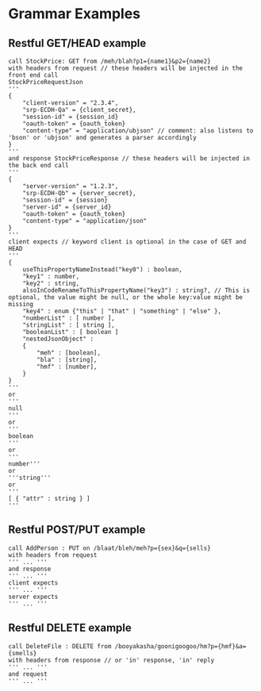 Grammar Examples
================

Restful GET/HEAD example
------------------------

    call StockPrice: GET from /meh/blah?p1={name1}&p2={name2}
    with headers from request // these headers will be injected in the front end call
    StockPriceRequestJson
    '''
    {
        "client-version" = "2.3.4",
        "srp-ECDH-Qa" = {client_secret},
        "session-id" = {session_id}
        "oauth-token" = {oauth_token}
        "content-type" = "application/ubjson" // comment: also listens to 'bson' or 'ubjson' and generates a parser accordingly
    }
    '''
    and response StockPriceResponse // these headers will be injected in the back end call
    '''
    {
        "server-version" = "1.2.3",
        "srp-ECDH-Qb" = {server_secret},
        "session-id" = {session}
        "server-id" = {server_id}
        "oauth-token" = {oauth_token}
        "content-type" = "application/json"
    }
    '''
    client expects // keyword client is optional in the case of GET and HEAD
    '''
    {
        useThisPropertyNameInstead("key0") : boolean,
        "key1" : number,
        "key2" : string,
        alsoInCodeRenameToThisPropertyName("key3") : string?, // This is optional, the value might be null, or the whole key:value might be missing
        "key4" : enum {"this" | "that" | "something" | "else" },
        "numberList" : [ number ],
        "stringList" : [ string ],
        "booleanList" : [ boolean ]
        "nestedJsonObject" :
        {
            "meh" : [boolean],
            "bla" : [string],
            "hmf" : [number],
        }
    }
    '''
    or
    '''
    null
    '''
    or
    '''
    boolean
    '''
    or
    '''
    number'''
    or
    '''string'''
    or
    '''
    [ { "attr" : string } ]
    '''


Restful POST/PUT example
--------------------

    call AddPerson : PUT on /blaat/bleh/meh?p={sex}&q={sells}
    with headers from request
    ''' ... '''
    and response
    ''' ... '''
    client expects
    ''' ... '''
    server expects
    ''' ... '''

Restful DELETE example
----------------------

    call DeleteFile : DELETE from /booyakasha/goonigoogoo/hm?p={hmf}&a={smells}
    with headers from response // or 'in' response, 'in' reply
    ''' ... '''
    and request
    ''' ... '''

